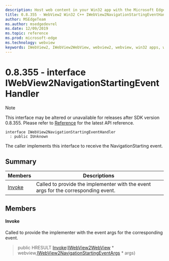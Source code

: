 ```yaml
---
description: Host web content in your Win32 app with the Microsoft Edge WebView2 control
title: 0.8.355 - WebView2 Win32 C++ IWebView2NavigationStartingEventHandler
author: MSEdgeTeam
ms.author: msedgedevrel
ms.date: 12/09/2019
ms.topic: reference
ms.prod: microsoft-edge
ms.technology: webview
keywords: IWebView2, IWebView2WebView, webview2, webview, win32 apps, win32, edge
---
```


# 0.8.355 - interface IWebView2NavigationStartingEventHandler 

> [!NOTE]
> This interface may be altered or unavailable for releases after SDK version 0.8.355. Please refer to [Reference](../../../webview2-api-reference.md) for the latest API reference.

```
interface IWebView2NavigationStartingEventHandler
  : public IUnknown
```

The caller implements this interface to receive the NavigationStarting event.

## Summary

 Members                        | Descriptions
--------------------------------|---------------------------------------------
[Invoke](#invoke) | Called to provide the implementer with the event args for the corresponding event.

## Members

#### Invoke 

Called to provide the implementer with the event args for the corresponding event.

> public HRESULT [Invoke](#invoke)([IWebView2WebView](IWebView2WebView.md) * webview,[IWebView2NavigationStartingEventArgs](IWebView2NavigationStartingEventArgs.md) * args)

